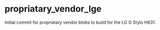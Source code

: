 # propriatary_vendor_lge

Initial commit for propriatary vendor blobs to build for the LG G Stylo H631.
